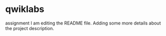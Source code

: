 
# qwiklabs
assignment
I am editing the README file. Adding some more details about the project description.

